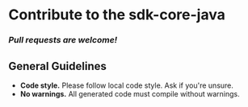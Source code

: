 # Contribute to the sdk-core-java

### *Pull requests are welcome!*


General Guidelines
------------------

* **Code style.** Please follow local code style. Ask if you're unsure. 
* **No warnings.** All generated code must compile without warnings.